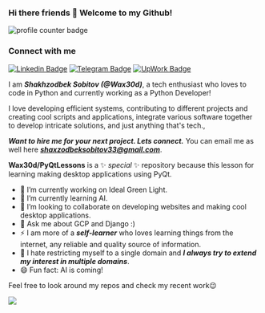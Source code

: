 ### Hi there friends 👋 Welcome to my Github!

<img src="https://komarev.com/ghpvc/?username=Wax30d" alt="profile counter badge" />

### Connect with me
[![Linkedin Badge](https://img.shields.io/badge/-Wax30d-blue?logo=Linkedin&logoColor=white&link=https://www.linkedin.com/in/Wax30d/)](https://www.linkedin.com/in/Wax30d/)
[![Telegram Badge](https://img.shields.io/badge/-Wax30d-blue?logo=telegram&logoColor=white&link=https://t.me/Wax30d)](https://t.me/Wax30d)
[![UpWork Badge](https://img.shields.io/badge/-Wax30d-green?logo=upwork&logoColor=white&link=https://www.upwork.com/freelancers/~0106c98e8bdcff0adf)](https://www.upwork.com/freelancers/~0106c98e8bdcff0adf)


I am ***Shakhzodbek Sobitov (@Wax30d)***, a tech enthusiast who loves to code in Python and currently working as a Python Developer!

I love developing efficient systems, contributing to different projects and creating cool scripts and applications, integrate various software together to develop intricate solutions, and just anything that's tech.,


***Want to hire me for your next project. Lets connect.***
You can email me as well here ***shaxzodbeksobitov33@gmail.com***.


**Wax30d/PyQtLessons** is a ✨ _special_ ✨ repository because this lesson for learning making desktop applications using PyQt.


- 🔭 I’m currently working on Ideal Green Light.
- 🌱 I’m currently learning AI.
- 👯 I’m looking to collaborate on developing websites and making cool desktop applications.
- 💬 Ask me about GCP and Django :)
- :zap: I am more of a ***self-learner*** who loves learning things from the internet, any reliable and quality source of information.
- :open_hands: I hate restricting myself to a single domain and ***I always try to extend my interest in multiple domains***.
- 😄 Fun fact: AI is coming!



Feel free to look around my repos and check my recent work😉
  

<img 
   src="https://github-readme-stats.vercel.app/api?username=Wax30d&show_icons=true&theme=tokyonight" 
/>
